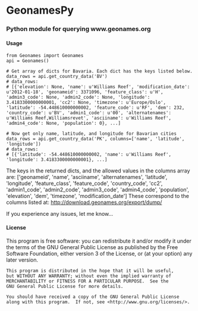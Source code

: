 <h1>GeonamesPy</h1>

<h3>Python module for querying www.geonames.org</h3>

<h4>Usage</h4>

    from Geonames import Geonames
    api = Geonames()
    
    # Get array of dicts for Bavaria. Each dict has the keys listed below.
    data_rows = api.get_country_data('BV') 
    # data_rows:
    # [{'elevation': None, 'name': u'Williams Reef', 'modification_date': u'2012-01-18', 'geonameid': 3371096, 'feature_class': u'H', 'admin3_code': None, 'admin2_code': None, 'longitude': 3.4183300000000001, 'cc2': None, 'timezone': u'Europe/Oslo', 'latitude': -54.448610000000002, 'feature_code': u'RF', 'dem': 232, 'country_code': u'BV', 'admin1_code': u'00', 'alternatenames': u'Williams Reef,Williamsrevet', 'asciiname': u'Williams Reef', 'admin4_code': None, 'population': 0}, ...]

    # Now get only name, latitude, and longitude for Bavarian cities
    data_rows = api.get_country_data('PK', columns=['name', 'latitude', 'longitude'])
    # data_rows:
    # [{'latitude': -54.448610000000002, 'name': u'Williams Reef', 'longitude': 3.4183300000000001}, ...]
    
The keys in the returned dicts, and the allowed values in the columns array are: 
['geonameid', 'name', 'asciiname', 'alternatenames', 'latitude', 'longitude', 'feature_class', 'feature_code', 'country_code', 'cc2', 'admin1_code', 'admin2_code', 'admin3_code', 'admin4_code', 'population', 'elevation', 'dem', 'timezone', 'modification_date']
These correspond to the columns listed at: http://download.geonames.org/export/dump/

If you experience any issues, let me know...

<h4>License</h4>
    This program is free software: you can redistribute it and/or modify
    it under the terms of the GNU General Public License as published by
    the Free Software Foundation, either version 3 of the License, or
    (at your option) any later version.

    This program is distributed in the hope that it will be useful,
    but WITHOUT ANY WARRANTY; without even the implied warranty of
    MERCHANTABILITY or FITNESS FOR A PARTICULAR PURPOSE.  See the
    GNU General Public License for more details.

    You should have received a copy of the GNU General Public License
    along with this program.  If not, see <http://www.gnu.org/licenses/>.
